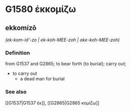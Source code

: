 # G1580 ἐκκομίζω

## ekkomízō

_(ek-kom-id'-zo | ek-koh-MEE-zoh | ake-koh-MEE-zoh)_

### Definition

from G1537 and G2865; to bear forth (to burial); carry out; 

- to carry out
  - a dead man for burial

### See also

[[G1537|G1537 ἐκ]], [[G2865|G2865 κομίζω]]
